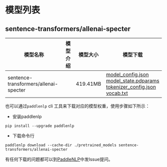 #  模型列表

## sentence-transformers/allenai-specter

| 模型名称 | 模型介绍 | 模型大小  | 模型下载 |
| --- | --- | --- | --- |
|sentence-transformers/allenai-specter|  | 419.41MB | [model_config.json](https://bj.bcebos.com/paddlenlp/models/community/sentence-transformers/allenai-specter/model_config.json)<br>[model_state.pdparams](https://bj.bcebos.com/paddlenlp/models/community/sentence-transformers/allenai-specter/model_state.pdparams)<br>[tokenizer_config.json](https://bj.bcebos.com/paddlenlp/models/community/sentence-transformers/allenai-specter/tokenizer_config.json)<br>[vocab.txt](https://bj.bcebos.com/paddlenlp/models/community/sentence-transformers/allenai-specter/vocab.txt) |

也可以通过`paddlenlp` cli 工具来下载对应的模型权重，使用步骤如下所示：

* 安装paddlenlp

```shell
pip install --upgrade paddlenlp
```

* 下载命令行

```shell
paddlenlp download --cache-dir ./pretrained_models sentence-transformers/allenai-specter
```

有任何下载的问题都可以到[PaddleNLP](https://github.com/PaddlePaddle/PaddleNLP)中发Issue提问。